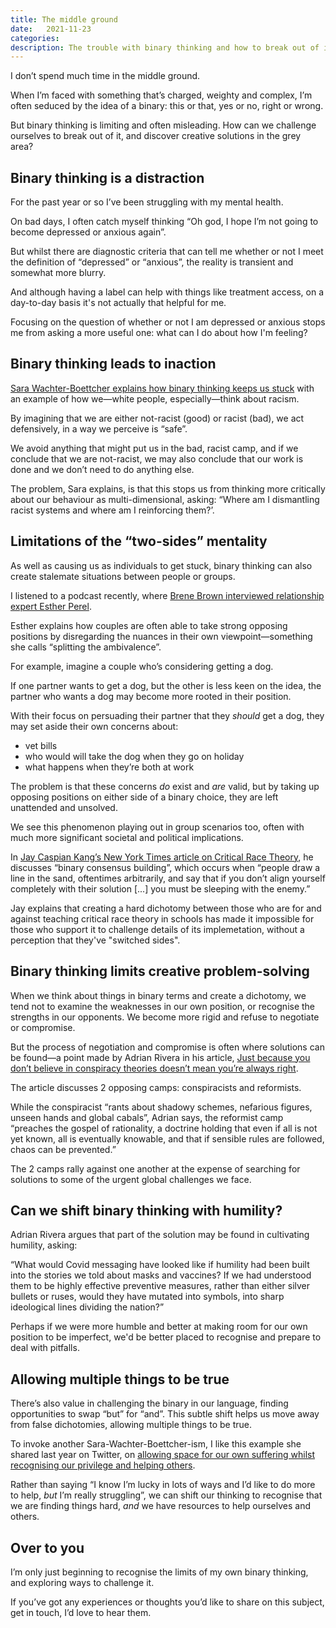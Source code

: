 ```yaml
---
title: The middle ground
date:   2021-11-23
categories:
description: The trouble with binary thinking and how to break out of it
---
```


I don’t spend much time in the middle ground. 

When I’m faced with something that’s charged, weighty and complex, I’m often seduced by the idea of a binary: this or that, yes or no, right or wrong. 

But binary thinking is limiting and often misleading. How can we challenge ourselves to break out of it, and discover creative solutions in the grey area?

## Binary thinking is a distraction

For the past year or so I’ve been struggling with my mental health. 

On bad days, I often catch myself thinking “Oh god, I hope I’m not going to become depressed or anxious again”.

But whilst there are diagnostic criteria that can tell me whether or not I meet the definition of “depressed” or “anxious”, the reality is transient and somewhat more blurry.

And although having a label can help with things like treatment access, on a day-to-day basis it's not actually that helpful for me. 

Focusing on the question of whether or not I am depressed or anxious stops me from asking a more useful one: what can I do about how I'm feeling?

## Binary thinking leads to inaction

[Sara Wachter-Boettcher explains how binary thinking keeps us stuck](https://twitter.com/sara_ann_marie/status/1315744900881829888?s=20) with an example of how we—white people, especially—think about racism. 

By imagining that we are either not-racist (good) or racist (bad), we act defensively, in a way we perceive is “safe”. 

We avoid anything that might put us in the bad, racist camp, and if we conclude that we are not-racist, we may also conclude that our work is done and we don’t need to do anything else.

The problem, Sara explains, is that this stops us from thinking more critically about our behaviour as multi-dimensional, asking: “Where am I dismantling racist systems and where am I reinforcing them?’.

## Limitations of the “two-sides” mentality

As well as causing us as individuals to get stuck, binary thinking can also create stalemate situations between people or groups.

I listened to a podcast recently, where [Brene Brown interviewed relationship expert Esther Perel](https://open.spotify.com/episode/4yYdCMNKI83j0fhtHCOfCp?si=c8612dd3518444f5&utm_medium=social&utm_source=LinkedIn&utm_campaign=bb_unlocking-us&nd=1).

Esther explains how couples are often able to take strong opposing positions by disregarding the nuances in their own viewpoint—something she calls “splitting the ambivalence”. 

For example, imagine a couple who’s considering getting a dog. 

If one partner wants to get a dog, but the other is less keen on the idea, the partner who wants a dog may become more rooted in their position. 

With their focus on persuading their partner that they _should_ get a dog, they may set aside their own concerns about:

- vet bills
- who would will take the dog when they go on holiday
- what happens when they’re both at work

The problem is that these concerns _do_ exist and _are_ valid, but by taking up opposing positions on either side of a binary choice, they are left unattended and unsolved.

We see this phenomenon playing out in group scenarios too, often with much more significant societal and political implications. 

In [Jay Caspian Kang’s New York Times article on Critical Race Theory](https://www.nytimes.com/2021/11/11/opinion/critical-race-theory.html?referringSource=articleShare), he discusses “binary consensus building”, which occurs when “people draw a line in the sand, oftentimes arbitrarily, and say that if you don’t align yourself completely with their solution [...] you must be sleeping with the enemy.”

Jay explains that creating a hard dichotomy between those who are for and against teaching critical race theory in schools has made it impossible for those who support it to challenge details of its implemetation, without a perception that they've "switched sides". 

## Binary thinking limits creative problem-solving

When we think about things in binary terms and create a dichotomy, we tend not to examine the weaknesses in our own position, or recognise the strengths in our opponents. We become more rigid and refuse to negotiate or compromise.

But the process of negotiation and compromise is often where solutions can be found—a point made by Adrian Rivera in his article, [Just because you don’t believe in conspiracy theories doesn’t mean you’re always right](https://www.nytimes.com/2021/11/21/opinion/astroworld-rust-surfside-conspiracies-catastrophes.html).

The article discusses 2 opposing camps: conspiracists and reformists. 

While the conspiracist “rants about shadowy schemes, nefarious figures, unseen hands and global cabals”, Adrian says, the reformist camp “preaches the gospel of rationality, a doctrine holding that even if all is not yet known, all is eventually knowable, and that if sensible rules are followed, chaos can be prevented.”

The 2 camps rally against one another at the expense of searching for solutions to some of the urgent global challenges we face.

## Can we shift binary thinking with humility?

Adrian Rivera argues that part of the solution may be found in cultivating humility, asking:

“What would Covid messaging have looked like if humility had been built into the stories we told about masks and vaccines? If we had understood them to be highly effective preventive measures, rather than either silver bullets or ruses, would they have mutated into symbols, into sharp ideological lines dividing the nation?”

Perhaps if we were more humble and better at making room for our own position to be imperfect, we'd be better placed to recognise and prepare to deal with pitfalls. 

## Allowing multiple things to be true

There’s also value in challenging the binary in our language, finding opportunities to swap “but” for “and”. This subtle shift helps us move away from false dichotomies, allowing multiple things to be true.

To invoke another Sara-Wachter-Boettcher-ism, I like this example she shared last year on Twitter, on [allowing space for our own suffering whilst recognising our privilege and helping others](https://twitter.com/sara_ann_marie/status/1316064646181400576?s=20).

Rather than saying “I know I’m lucky in lots of ways and I’d like to do more to help, _but_ I’m really struggling”, we can shift our thinking to recognise that we are finding things hard, _and_ we have resources to help ourselves and others.

## Over to you

I’m only just beginning to recognise the limits of my own binary thinking, and exploring ways to challenge it.

If you’ve got any experiences or thoughts you’d like to share on this subject, get in touch, I’d love to hear them. 


 







